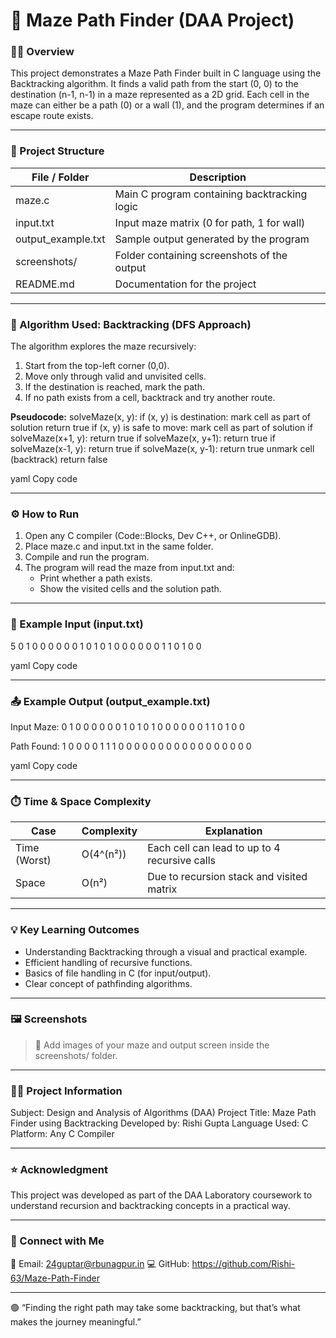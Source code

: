 # 🧩 Maze Path Finder (DAA Project)

### 👨‍💻 Overview
This project demonstrates a Maze Path Finder built in C language using the Backtracking algorithm.
It finds a valid path from the start (0, 0) to the destination (n-1, n-1) in a maze represented as a 2D grid.
Each cell in the maze can either be a path (0) or a wall (1), and the program determines if an escape route exists.

---

### 📁 Project Structure
| File / Folder | Description |
|----------------|--------------|
| maze.c | Main C program containing backtracking logic |
| input.txt | Input maze matrix (0 for path, 1 for wall) |
| output_example.txt | Sample output generated by the program |
| screenshots/ | Folder containing screenshots of the output |
| README.md | Documentation for the project |

---

### 🧠 Algorithm Used: Backtracking (DFS Approach)
The algorithm explores the maze recursively:
1. Start from the top-left corner (0,0).
2. Move only through valid and unvisited cells.
3. If the destination is reached, mark the path.
4. If no path exists from a cell, backtrack and try another route.

**Pseudocode:**
solveMaze(x, y):
if (x, y) is destination:
mark cell as part of solution
return true
if (x, y) is safe to move:
mark cell as part of solution
if solveMaze(x+1, y): return true
if solveMaze(x, y+1): return true
if solveMaze(x-1, y): return true
if solveMaze(x, y-1): return true
unmark cell (backtrack)
return false

yaml
Copy code

---

### ⚙️ How to Run
1. Open any C compiler (Code::Blocks, Dev C++, or OnlineGDB).
2. Place maze.c and input.txt in the same folder.
3. Compile and run the program.
4. The program will read the maze from input.txt and:
   - Print whether a path exists.
   - Show the visited cells and the solution path.

---

### 🧾 Example Input (input.txt)
5
0 1 0 0 0
0 0 0 1 0
1 0 1 0 0
0 0 0 0 1
1 0 1 0 0

yaml
Copy code

---

### 📤 Example Output (output_example.txt)
Input Maze:
0 1 0 0 0
0 0 0 1 0
1 0 1 0 0
0 0 0 0 1
1 0 1 0 0

Path Found:
1 0 0 0 0
1 1 1 0 0
0 0 0 0 0
0 0 0 0 0
0 0 0 0 0

yaml
Copy code

---

### ⏱️ Time & Space Complexity
| Case | Complexity | Explanation |
|-------|-------------|-------------|
| Time (Worst) | O(4^(n²)) | Each cell can lead to up to 4 recursive calls |
| Space | O(n²) | Due to recursion stack and visited matrix |

---

### 💡 Key Learning Outcomes
- Understanding Backtracking through a visual and practical example.
- Efficient handling of recursive functions.
- Basics of file handling in C (for input/output).
- Clear concept of pathfinding algorithms.

---

### 🖼️ Screenshots
> 📸 Add images of your maze and output screen inside the screenshots/ folder.

---

### 🧑‍🏫 Project Information
Subject: Design and Analysis of Algorithms (DAA)
Project Title: Maze Path Finder using Backtracking
Developed by: Rishi Gupta
Language Used: C
Platform: Any C Compiler

---

### ⭐ Acknowledgment
This project was developed as part of the DAA Laboratory coursework to understand recursion and backtracking concepts in a practical way.

---

### 🔗 Connect with Me
📧 Email: 24guptar@rbunagpur.in
💻 GitHub: https://github.com/Rishi-63/Maze-Path-Finder

---

🟢 “Finding the right path may take some backtracking, but that’s what makes the journey meaningful.”